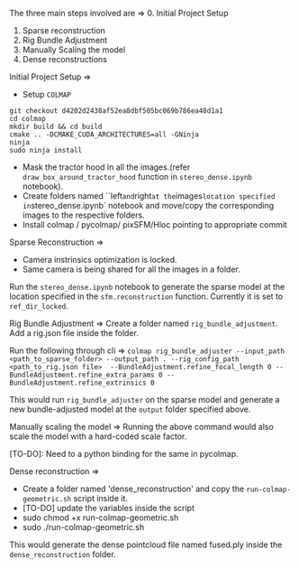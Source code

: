 The three main steps involved are => 
0. Initial Project Setup
1. Sparse reconstruction 
2. Rig Bundle Adjustment
3. Manually Scaling the model 
4. Dense reconstructions


Initial Project Setup => 
- Setup `COLMAP`

```git clone git@github.com:shubham-monarch/colmap.git
git checkout d4202d2438af52ea8dbf505bc069b786ea48d1a1
cd colmap 
mkdir build && cd build 
cmake .. -DCMAKE_CUDA_ARCHITECTURES=all -GNinja
ninja
sudo ninja install 
```


-  Mask the tractor hood in all the images.(refer `draw_box_around_tractor_hood` function in `stereo_dense.ipynb` notebook). 
-  Create folders named ``left` and `right` at the `images` location specified in `stereo_dense.ipynb` notebook and move/copy the corresponding images to the respective folders.
- Install colmap / pycolmap/ pixSFM/Hloc pointing to appropriate commit


Sparse Reconstruction => 
- Camera instrinsics optimization is locked. 
- Same camera is being shared for all the images in a folder.

Run the `stereo_dense.ipynb` notebook to generate the sparse model at the location specified in the `sfm.reconstruction` function. Currently it is set to `ref_dir_locked`. 


Rig Bundle Adjustment =>
Create a folder named `rig_bundle_adjustment`. Add a rig.json file inside the folder. 

Run the following through cli => 
`colmap rig_bundle_adjuster --input_path <path_to_sparse_folder> --output_path . --rig_config_path <path_to_rig.json file> 
--BundleAdjustment.refine_focal_length 0 --BundleAdjustment.refine_extra_params 0 --BundleAdjustment.refine_extrinsics 0`

This would run `rig_bundle_adjuster` on the sparse model and generate a new bundle-adjusted model at the `output` folder specified above.

Manually scaling the model =>
Running the above command would also scale the model with a hard-coded scale factor.

[TO-DO]: Need to a python binding for the same in pycolmap.


Dense reconstruction => 
- Create a folder named 'dense_reconstruction' and copy the `run-colmap-geometric.sh` script inside it. 
- [TO-DO] update the variables inside the script
- sudo chmod +x run-colmap-geometric.sh
- sudo ./run-colmap-geometric.sh

This would generate the dense pointcloud file named fused.ply inside the `dense_reconstruction` folder. 

